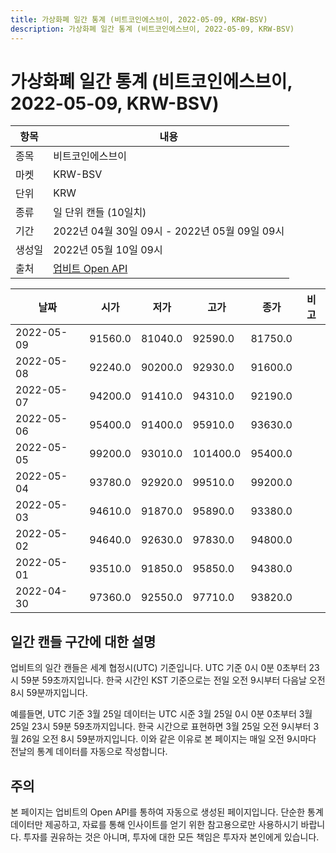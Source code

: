 ```yaml
---
title: 가상화폐 일간 통계 (비트코인에스브이, 2022-05-09, KRW-BSV)
description: 가상화폐 일간 통계 (비트코인에스브이, 2022-05-09, KRW-BSV)
---
```



가상화폐 일간 통계 (비트코인에스브이, 2022-05-09, KRW-BSV)
===

|항목|내용|
|--|--|
|종목|비트코인에스브이|
|마켓|KRW-BSV|
|단위|KRW|
|종류|일 단위 캔들 (10일치)|
|기간|2022년 04월 30일 09시 - 2022년 05월 09일 09시|
|생성일|2022년 05월 10일 09시|
|출처|[업비트 Open API](https://docs.upbit.com)|


|날짜|시가|저가|고가|종가|비고|
|--|--|--|--|--|--|
|2022-05-09|91560.0|81040.0|92590.0|81750.0|    |
|2022-05-08|92240.0|90200.0|92930.0|91600.0|    |
|2022-05-07|94200.0|91410.0|94310.0|92190.0|    |
|2022-05-06|95400.0|91400.0|95910.0|93630.0|    |
|2022-05-05|99200.0|93010.0|101400.0|95400.0|    |
|2022-05-04|93780.0|92920.0|99510.0|99200.0|    |
|2022-05-03|94610.0|91870.0|95890.0|93380.0|    |
|2022-05-02|94640.0|92630.0|97830.0|94800.0|    |
|2022-05-01|93510.0|91850.0|95850.0|94380.0|    |
|2022-04-30|97360.0|92550.0|97710.0|93820.0|    |


일간 캔들 구간에 대한 설명
---


업비트의 일간 캔들은 세계 협정시(UTC) 기준입니다. 
UTC 기준 0시 0분 0초부터 23시 59분 59초까지입니다. 
한국 시간인 KST 기준으로는 전일 오전 9시부터 다음날 오전 8시 59분까지입니다. 


예를들면, UTC 기준 3월 25일 데이터는 UTC 시준 3월 25일 0시 0분 0초부터 3월 25일 23시 59분 59초까지입니다. 
한국 시간으로 표현하면 3월 25일 오전 9시부터 3월 26일 오전 8시 59분까지입니다. 
이와 같은 이유로 본 페이지는 매일 오전 9시마다 전날의 통계 데이터를 자동으로 작성합니다. 


주의
---


본 페이지는 업비트의 Open API를 통하여 자동으로 생성된 페이지입니다. 
단순한 통계 데이터만 제공하고, 자료를 통해 인사이트를 얻기 위한 참고용으로만 사용하시기 바랍니다. 
투자를 권유하는 것은 아니며, 투자에 대한 모든 책임은 투자자 본인에게 있습니다. 
